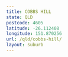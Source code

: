 ```yaml
---
title: COBBS HILL
state: QLD
postcode: 4605
latitude: -26.112408
longitude: 151.870256
url: /qld/cobbs-hill/
layout: suburb
---
```

